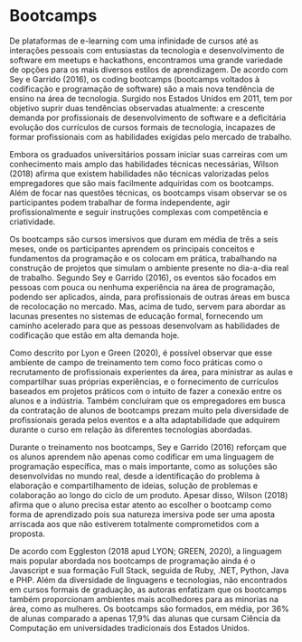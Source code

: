 # Bootcamps

De plataformas de e-learning com uma infinidade de cursos até as interações pessoais com entusiastas da tecnologia e desenvolvimento de software em meetups e hackathons, encontramos uma grande variedade de opções para os mais diversos estilos de aprendizagem. De acordo com Sey e Garrido (2016), os coding bootcamps (bootcamps voltados à codificação e programação de software) são a mais nova tendência de ensino na área de tecnologia. Surgido nos Estados Unidos em 2011, tem por objetivo suprir duas tendências observadas atualmente: a crescente demanda por profissionais de desenvolvimento de software e a deficitária evolução dos currículos de cursos formais de tecnologia, incapazes de formar profissionais com as habilidades exigidas pelo mercado de trabalho.

Embora os graduados universitários possam iniciar suas carreiras com um conhecimento mais amplo das habilidades técnicas necessárias, Wilson (2018) afirma que existem habilidades não técnicas valorizadas pelos empregadores que são mais facilmente adquiridas com os bootcamps. Além de focar nas questões técnicas, os bootcamps visam observar se os participantes podem trabalhar de forma independente, agir profissionalmente e seguir instruções complexas com competência e criatividade.

Os bootcamps são cursos imersivos que duram em média de três a seis meses, onde os participantes aprendem os principais conceitos e fundamentos da programação e os colocam em prática, trabalhando na construção de projetos que simulam o ambiente presente no dia-a-dia real de trabalho. Segundo Sey e Garrido (2016), os eventos são focados em pessoas com pouca ou nenhuma experiência na área de programação, podendo ser aplicados, ainda, para profissionais de outras áreas em busca de recolocação no mercado. Mas, acima de tudo, servem para abordar as lacunas presentes no sistemas de educação formal, fornecendo um caminho acelerado para que as pessoas desenvolvam as habilidades de codificação que estão em alta demanda hoje.

Como descrito por Lyon e Green (2020), é possível observar que esse ambiente de campo de treinamento tem como foco práticas como o recrutamento de profissionais experientes da área, para ministrar as aulas e compartilhar suas próprias experiências, e o fornecimento de currículos baseados em projetos práticos com o intuito de fazer a conexão entre os alunos e a indústria. Também concluíram que os empregadores em busca da contratação de alunos de bootcamps prezam muito pela diversidade de profissionais gerada pelos eventos e a alta adaptabilidade que adquirem durante o curso em relação às diferentes tecnologias abordadas.

Durante o treinamento nos bootcamps, Sey e Garrido (2016) reforçam que os alunos aprendem não apenas como codificar em uma linguagem de programação específica, mas o mais importante, como as soluções são desenvolvidas no mundo real, desde a identificação do problema à elaboração e compartilhamento de ideias, solução de problemas e colaboração ao longo do ciclo de um produto. Apesar disso, Wilson (2018) afirma que o aluno precisa estar atento ao escolher o bootcamp como forma de aprendizado pois sua natureza imersiva pode ser uma aposta arriscada aos que não estiverem totalmente comprometidos com a proposta.

De acordo com Eggleston (2018 apud LYON; GREEN, 2020), a linguagem mais popular abordada nos bootcamps de programação ainda é o Javascript e sua formação Full Stack, seguida de Ruby, .NET, Python, Java e PHP. Além da diversidade de linguagens e tecnologias, não encontrados em cursos formais de graduação, as autoras enfatizam que os bootcamps também proporcionam ambientes mais acolhedores para as minorias na área, como as mulheres. Os bootcamps são formados, em média, por 36% de alunas comparado a apenas 17,9% das alunas que cursam Ciência da Computação em universidades tradicionais dos Estados Unidos.
